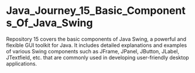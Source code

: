 # Java_Journey_15_Basic_Components_Of_Java_Swing
Repository 15 covers the basic components of Java Swing, a powerful and flexible GUI toolkit for Java. It includes detailed explanations and examples of various Swing components such as JFrame, JPanel, JButton, JLabel, JTextfield, etc. that are commonly used in developing user-friendly desktop applications.
